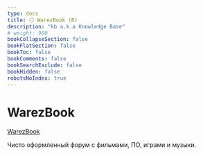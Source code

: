 ```yaml
---
type: docs
title: ⚪️ WarezBook (R)
description: "kb a.k.a Knowledge Base"
# weight: 900
bookCollapseSection: false
bookFlatSection: false
bookToc: false
bookComments: false
bookSearchExclude: false
bookHidden: false
robotsNoIndex: true
---
```


# WarezBook

[WarezBook](https://www.warezbook.org/?nt)

Чисто оформленный форум с фильмами, ПО, играми и музыки.
